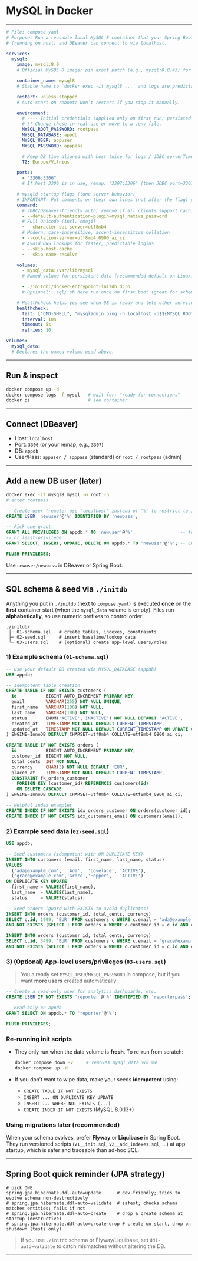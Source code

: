 # MySQL in Docker

---

```yaml
# File: compose.yaml
# Purpose: Run a reusable local MySQL 8 container that your Spring Boot app
# (running on host) and DBeaver can connect to via localhost.

services:
  mysql:
    image: mysql:8.0
    # Official MySQL 8 image; pin exact patch (e.g., mysql:8.0.43) for reproducibility.

    container_name: mysql8
    # Stable name so `docker exec -it mysql8 ...` and logs are predictable.

    restart: unless-stopped
    # Auto-start on reboot; won’t restart if you stop it manually.

    environment:
      # ---- Initial credentials (applied only on first run; persisted in volume) ----
      # !! Change these in real use or move to a .env file.
      MYSQL_ROOT_PASSWORD: rootpass
      MYSQL_DATABASE: appdb
      MYSQL_USER: appuser
      MYSQL_PASSWORD: apppass

      # Keep DB time aligned with host (nice for logs / JDBC serverTimezone).
      TZ: Europe/Vilnius

    ports:
      - "3306:3306"
      # If host 3306 is in use, remap: "3307:3306" (then JDBC port=3307).

    # mysqld startup flags (tune server behavior)
    # IMPORTANT: Put comments on their own lines (not after the flag) so MySQL doesn’t see '#' as an argument.
    command:
      # JDBC/DBeaver-friendly auth; remove if all clients support caching_sha2_password (default).
      - --default-authentication-plugin=mysql_native_password
      # Full Unicode (incl. emoji)
      - --character-set-server=utf8mb4
      # Modern, case-insensitive, accent-insensitive collation
      - --collation-server=utf8mb4_0900_ai_ci
      # Avoid DNS lookups for faster, predictable logins
      - --skip-host-cache
      - --skip-name-resolve

    volumes:
      - mysql_data:/var/lib/mysql
      # Named volume for persistent data (recommended default on Linux).

      - ./initdb:/docker-entrypoint-initdb.d:ro
      # Optional: .sql/.sh here run once on first boot (great for schema/seed).

    # Healthcheck helps you see when DB is ready and lets other services depend on it.
    healthcheck:
      test: ["CMD-SHELL", "mysqladmin ping -h localhost -p$${MYSQL_ROOT_PASSWORD} --silent"]
      interval: 10s
      timeout: 5s
      retries: 10

volumes:
  mysql_data:
  # Declares the named volume used above.
```

---

## Run & inspect

```bash
docker compose up -d
docker compose logs -f mysql   # wait for: "ready for connections"
docker ps                      # see container
```

---

## Connect (DBeaver)

* Host: `localhost`
* Port: `3306` (or your remap, e.g., `3307`)
* DB: `appdb`
* User/Pass: `appuser / apppass` (standard) or `root / rootpass` (admin)

---

## Add a new DB user (later)

```bash
docker exec -it mysql8 mysql -u root -p
# enter rootpass
```

```sql
-- Create user (remote; use 'localhost' instead of '%' to restrict to inside container/local)
CREATE USER 'newuser'@'%' IDENTIFIED BY 'newpass';

-- Pick one grant:
GRANT ALL PRIVILEGES ON appdb.* TO 'newuser'@'%';                 -- full access to appdb
-- or least-privilege:
GRANT SELECT, INSERT, UPDATE, DELETE ON appdb.* TO 'newuser'@'%'; -- CRUD only

FLUSH PRIVILEGES;
```

Use `newuser/newpass` in DBeaver or Spring Boot.

---

## SQL schema & seed via `./initdb`

Anything you put in `./initdb` (next to `compose.yaml`) is executed **once** on the **first** container start (when the `mysql_data` volume is empty). Files run **alphabetically**, so use numeric prefixes to control order:

```
./initdb/
 ├─ 01-schema.sql   # create tables, indexes, constraints
 ├─ 02-seed.sql     # insert baseline/lookup data
 └─ 03-users.sql    # (optional) create app-level users/roles
```

### 1) Example schema (`01-schema.sql`)

```sql
-- Use your default DB created via MYSQL_DATABASE (appdb)
USE appdb;

-- Idempotent table creation
CREATE TABLE IF NOT EXISTS customers (
  id           BIGINT AUTO_INCREMENT PRIMARY KEY,
  email        VARCHAR(255) NOT NULL UNIQUE,
  first_name   VARCHAR(100) NOT NULL,
  last_name    VARCHAR(100) NOT NULL,
  status       ENUM('ACTIVE','INACTIVE') NOT NULL DEFAULT 'ACTIVE',
  created_at   TIMESTAMP NOT NULL DEFAULT CURRENT_TIMESTAMP,
  updated_at   TIMESTAMP NOT NULL DEFAULT CURRENT_TIMESTAMP ON UPDATE CURRENT_TIMESTAMP
) ENGINE=InnoDB DEFAULT CHARSET=utf8mb4 COLLATE=utf8mb4_0900_ai_ci;

CREATE TABLE IF NOT EXISTS orders (
  id           BIGINT AUTO_INCREMENT PRIMARY KEY,
  customer_id  BIGINT NOT NULL,
  total_cents  INT NOT NULL,
  currency     CHAR(3) NOT NULL DEFAULT 'EUR',
  placed_at    TIMESTAMP NOT NULL DEFAULT CURRENT_TIMESTAMP,
  CONSTRAINT fk_orders_customer
    FOREIGN KEY (customer_id) REFERENCES customers(id)
    ON DELETE CASCADE
) ENGINE=InnoDB DEFAULT CHARSET=utf8mb4 COLLATE=utf8mb4_0900_ai_ci;

-- Helpful index examples
CREATE INDEX IF NOT EXISTS idx_orders_customer ON orders(customer_id);
CREATE INDEX IF NOT EXISTS idx_customers_email ON customers(email);
```

### 2) Example seed data (`02-seed.sql`)

```sql
USE appdb;

-- Seed customers (idempotent with ON DUPLICATE KEY)
INSERT INTO customers (email, first_name, last_name, status)
VALUES
  ('ada@example.com',  'Ada',  'Lovelace', 'ACTIVE'),
  ('grace@example.com','Grace','Hopper',   'ACTIVE')
ON DUPLICATE KEY UPDATE
  first_name = VALUES(first_name),
  last_name  = VALUES(last_name),
  status     = VALUES(status);

-- Seed orders (guard with EXISTS to avoid duplicates)
INSERT INTO orders (customer_id, total_cents, currency)
SELECT c.id, 1999, 'EUR' FROM customers c WHERE c.email = 'ada@example.com'
AND NOT EXISTS (SELECT 1 FROM orders o WHERE o.customer_id = c.id AND o.total_cents = 1999);

INSERT INTO orders (customer_id, total_cents, currency)
SELECT c.id, 3499, 'EUR' FROM customers c WHERE c.email = 'grace@example.com'
AND NOT EXISTS (SELECT 1 FROM orders o WHERE o.customer_id = c.id AND o.total_cents = 3499);
```

### 3) (Optional) App-level users/privileges (`03-users.sql`)

> You already set `MYSQL_USER`/`MYSQL_PASSWORD` in compose, but if you want **more users** created automatically:

```sql
-- Create a read-only user for analytics dashboards, etc.
CREATE USER IF NOT EXISTS 'reporter'@'%' IDENTIFIED BY 'reporterpass';

-- Read-only on appdb
GRANT SELECT ON appdb.* TO 'reporter'@'%';

FLUSH PRIVILEGES;
```

### Re-running init scripts

* They only run when the data volume is **fresh**. To re-run from scratch:

  ```bash
  docker compose down -v     # removes mysql_data volume
  docker compose up -d
  ```
* If you don’t want to wipe data, make your seeds **idempotent** using:

    * `CREATE TABLE IF NOT EXISTS`
    * `INSERT ... ON DUPLICATE KEY UPDATE`
    * `INSERT ... WHERE NOT EXISTS (...)`
    * `CREATE INDEX IF NOT EXISTS` (MySQL 8.0.13+)

### Using migrations later (recommended)

When your schema evolves, prefer **Flyway** or **Liquibase** in Spring Boot. They run versioned scripts (`V1__init.sql`, `V2__add_indexes.sql`, …) at app startup, which is safer and traceable than ad-hoc SQL.

---

## Spring Boot quick reminder (JPA strategy)

```properties
# pick ONE:
spring.jpa.hibernate.ddl-auto=update      # dev-friendly; tries to evolve schema non-destructively
# spring.jpa.hibernate.ddl-auto=validate  # safest; checks schema matches entities; fails if not
# spring.jpa.hibernate.ddl-auto=create    # drop & create schema at startup (destructive)
# spring.jpa.hibernate.ddl-auto=create-drop # create on start, drop on shutdown (tests only)
```

> If you use `./initdb` schema or Flyway/Liquibase, set `ddl-auto=validate` to catch mismatches without altering the DB.

---


